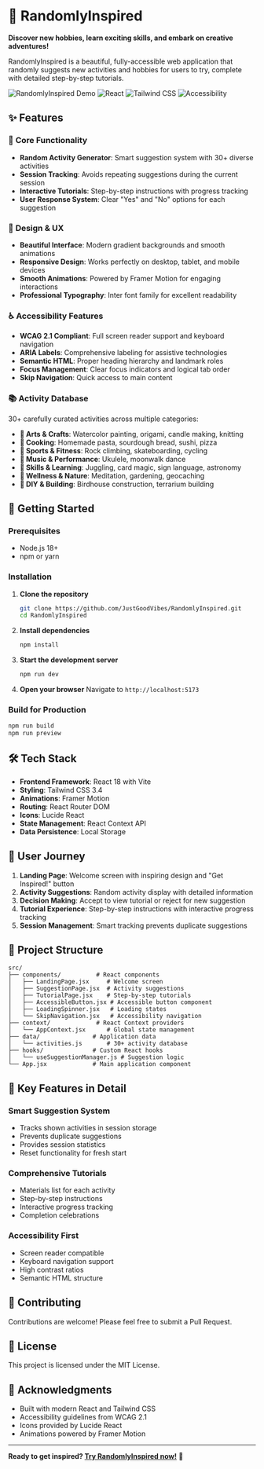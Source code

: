 # 🌟 RandomlyInspired

**Discover new hobbies, learn exciting skills, and embark on creative adventures!**

RandomlyInspired is a beautiful, fully-accessible web application that randomly suggests new activities and hobbies for users to try, complete with detailed step-by-step tutorials.

![RandomlyInspired Demo](https://img.shields.io/badge/Status-Live-brightgreen) ![React](https://img.shields.io/badge/React-18-blue) ![Tailwind CSS](https://img.shields.io/badge/Tailwind-3.4-38B2AC) ![Accessibility](https://img.shields.io/badge/Accessibility-WCAG%202.1-green)

## ✨ Features

### 🎯 **Core Functionality**
- **Random Activity Generator**: Smart suggestion system with 30+ diverse activities
- **Session Tracking**: Avoids repeating suggestions during the current session
- **Interactive Tutorials**: Step-by-step instructions with progress tracking
- **User Response System**: Clear "Yes" and "No" options for each suggestion

### 🎨 **Design & UX**
- **Beautiful Interface**: Modern gradient backgrounds and smooth animations
- **Responsive Design**: Works perfectly on desktop, tablet, and mobile devices
- **Smooth Animations**: Powered by Framer Motion for engaging interactions
- **Professional Typography**: Inter font family for excellent readability

### ♿ **Accessibility Features**
- **WCAG 2.1 Compliant**: Full screen reader support and keyboard navigation
- **ARIA Labels**: Comprehensive labeling for assistive technologies
- **Semantic HTML**: Proper heading hierarchy and landmark roles
- **Focus Management**: Clear focus indicators and logical tab order
- **Skip Navigation**: Quick access to main content

### 📚 **Activity Database**
30+ carefully curated activities across multiple categories:
- **🎨 Arts & Crafts**: Watercolor painting, origami, candle making, knitting
- **🍳 Cooking**: Homemade pasta, sourdough bread, sushi, pizza
- **🏃 Sports & Fitness**: Rock climbing, skateboarding, cycling
- **🎵 Music & Performance**: Ukulele, moonwalk dance
- **🧠 Skills & Learning**: Juggling, card magic, sign language, astronomy
- **🌱 Wellness & Nature**: Meditation, gardening, geocaching
- **🔧 DIY & Building**: Birdhouse construction, terrarium building

## 🚀 Getting Started

### Prerequisites
- Node.js 18+
- npm or yarn

### Installation

1. **Clone the repository**
   ```bash
   git clone https://github.com/JustGoodVibes/RandomlyInspired.git
   cd RandomlyInspired
   ```

2. **Install dependencies**
   ```bash
   npm install
   ```

3. **Start the development server**
   ```bash
   npm run dev
   ```

4. **Open your browser**
   Navigate to `http://localhost:5173`

### Build for Production

```bash
npm run build
npm run preview
```

## 🛠 Tech Stack

- **Frontend Framework**: React 18 with Vite
- **Styling**: Tailwind CSS 3.4
- **Animations**: Framer Motion
- **Routing**: React Router DOM
- **Icons**: Lucide React
- **State Management**: React Context API
- **Data Persistence**: Local Storage

## 📱 User Journey

1. **Landing Page**: Welcome screen with inspiring design and "Get Inspired!" button
2. **Activity Suggestions**: Random activity display with detailed information
3. **Decision Making**: Accept to view tutorial or reject for new suggestion
4. **Tutorial Experience**: Step-by-step instructions with interactive progress tracking
5. **Session Management**: Smart tracking prevents duplicate suggestions

## 🎯 Project Structure

```
src/
├── components/          # React components
│   ├── LandingPage.jsx     # Welcome screen
│   ├── SuggestionPage.jsx  # Activity suggestions
│   ├── TutorialPage.jsx    # Step-by-step tutorials
│   ├── AccessibleButton.jsx # Accessible button component
│   ├── LoadingSpinner.jsx   # Loading states
│   └── SkipNavigation.jsx   # Accessibility navigation
├── context/             # React Context providers
│   └── AppContext.jsx      # Global state management
├── data/               # Application data
│   └── activities.js       # 30+ activity database
├── hooks/              # Custom React hooks
│   └── useSuggestionManager.js # Suggestion logic
└── App.jsx             # Main application component
```

## 🌟 Key Features in Detail

### Smart Suggestion System
- Tracks shown activities in session storage
- Prevents duplicate suggestions
- Provides session statistics
- Reset functionality for fresh start

### Comprehensive Tutorials
- Materials list for each activity
- Step-by-step instructions
- Interactive progress tracking
- Completion celebrations

### Accessibility First
- Screen reader compatible
- Keyboard navigation support
- High contrast ratios
- Semantic HTML structure

## 🤝 Contributing

Contributions are welcome! Please feel free to submit a Pull Request.

## 📄 License

This project is licensed under the MIT License.

## 🙏 Acknowledgments

- Built with modern React and Tailwind CSS
- Accessibility guidelines from WCAG 2.1
- Icons provided by Lucide React
- Animations powered by Framer Motion

---

**Ready to get inspired? [Try RandomlyInspired now!](http://localhost:5173)** 🚀

